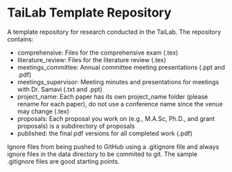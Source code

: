 # TaiLab Template Repository

A template repository for research conducted in the TaiLab. The repository contains:

- comprehensive: Files for the comprehensive exam (.tex)
- literature_review: Files for the literature review (.tex)
- meetings_committee: Annual committee meeting presentations (.ppt and .pdf)
- meetings_supervisor: Meeting minutes and presentations for meetings with Dr. Samavi (.txt and .ppt)
- project_name: Each paper has its own project_name folder (please rename for each paper), do not use a conference name since the venue may change (.tex)
- proposals: Each proposal you work on (e.g., M.A.Sc, Ph.D., and grant proposals) is a subdirectory of proposals
- published: the final pdf versions for all completed work (.pdf)

Ignore files from being pushed to GitHub using a .gitignore file and always ignore files in the data directory to be commited to git. The sample .gitignore files are good starting points.
